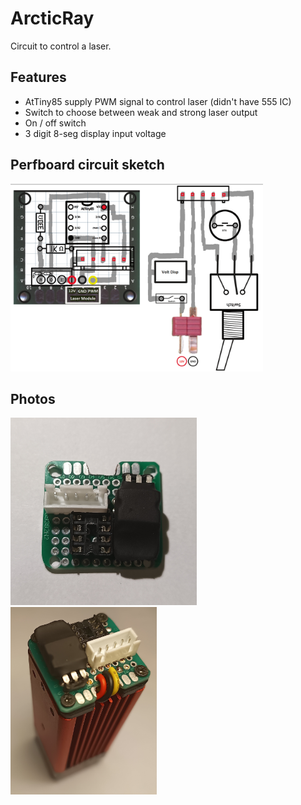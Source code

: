 # ArcticRay

Circuit to control a laser.

## Features
- AtTiny85 supply PWM signal to control laser (didn't have 555 IC)
- Switch to choose between weak and strong laser output
- On / off switch
- 3 digit 8-seg display input voltage

## Perfboard circuit sketch

<img src="./images/PerfCircuitArcticRAY.PNG" height="300">

## Photos

<img src="./images/Perf.jpg" height="300">
<img src="./images/Front.jpg" height="300">
